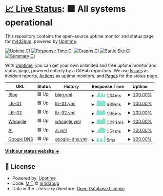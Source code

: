 # [📈 Live Status](https://upptime.madebug.net): <!--live status--> **🟩 All systems operational**

This repository contains the open-source uptime monitor and status page for [m4d3bug](https://blog.madebug.net), powered by [Upptime](https://github.com/upptime/upptime).

[![Uptime CI](https://github.com/m4d3bug/upptime/workflows/Uptime%20CI/badge.svg)](https://github.com/m4d3bug/upptime/actions?query=workflow%3A%22Uptime+CI%22)
[![Response Time CI](https://github.com/m4d3bug/upptime/workflows/Response%20Time%20CI/badge.svg)](https://github.com/m4d3bug/upptime/actions?query=workflow%3A%22Response+Time+CI%22)
[![Graphs CI](https://github.com/m4d3bug/upptime/workflows/Graphs%20CI/badge.svg)](https://github.com/m4d3bug/upptime/actions?query=workflow%3A%22Graphs+CI%22)
[![Static Site CI](https://github.com/m4d3bug/upptime/workflows/Static%20Site%20CI/badge.svg)](https://github.com/m4d3bug/upptime/actions?query=workflow%3A%22Static+Site+CI%22)
[![Summary CI](https://github.com/m4d3bug/upptime/workflows/Summary%20CI/badge.svg)](https://github.com/m4d3bug/upptime/actions?query=workflow%3A%22Summary+CI%22)

With [Upptime](https://upptime.js.org), you can get your own unlimited and free uptime monitor and status page, powered entirely by a GitHub repository. We use [Issues](https://github.com/m4d3bug/upptime/issues) as incident reports, [Actions](https://github.com/m4d3bug/upptime/actions) as uptime monitors, and [Pages](https://upptime.madebug.net) for the status page.

<!--start: status pages-->
<!-- This summary is generated by Upptime (https://github.com/upptime/upptime) -->
<!-- Do not edit this manually, your changes will be overwritten -->
<!-- prettier-ignore -->
| URL | Status | History | Response Time | Uptime |
| --- | ------ | ------- | ------------- | ------ |
| <img alt="" src="https://icons.duckduckgo.com/ip3/blog.madebug.net.ico" height="13"> [Blog](https://blog.madebug.net) | 🟩 Up | [blog.yml](https://github.com/m4d3bug/upptime/commits/HEAD/history/blog.yml) | <details><summary><img alt="Response time graph" src="./graphs/blog/response-time-week.png" height="20"> 134ms</summary><br><a href="https://upptime.madebug.net/history/blog"><img alt="Response time 134" src="https://img.shields.io/endpoint?url=https%3A%2F%2Fraw.githubusercontent.com%2Fm4d3bug%2Fupptime%2FHEAD%2Fapi%2Fblog%2Fresponse-time.json"></a><br><a href="https://upptime.madebug.net/history/blog"><img alt="24-hour response time 134" src="https://img.shields.io/endpoint?url=https%3A%2F%2Fraw.githubusercontent.com%2Fm4d3bug%2Fupptime%2FHEAD%2Fapi%2Fblog%2Fresponse-time-day.json"></a><br><a href="https://upptime.madebug.net/history/blog"><img alt="7-day response time 134" src="https://img.shields.io/endpoint?url=https%3A%2F%2Fraw.githubusercontent.com%2Fm4d3bug%2Fupptime%2FHEAD%2Fapi%2Fblog%2Fresponse-time-week.json"></a><br><a href="https://upptime.madebug.net/history/blog"><img alt="30-day response time 134" src="https://img.shields.io/endpoint?url=https%3A%2F%2Fraw.githubusercontent.com%2Fm4d3bug%2Fupptime%2FHEAD%2Fapi%2Fblog%2Fresponse-time-month.json"></a><br><a href="https://upptime.madebug.net/history/blog"><img alt="1-year response time 134" src="https://img.shields.io/endpoint?url=https%3A%2F%2Fraw.githubusercontent.com%2Fm4d3bug%2Fupptime%2FHEAD%2Fapi%2Fblog%2Fresponse-time-year.json"></a></details> | <details><summary><a href="https://upptime.madebug.net/history/blog">100.00%</a></summary><a href="https://upptime.madebug.net/history/blog"><img alt="All-time uptime 100.00%" src="https://img.shields.io/endpoint?url=https%3A%2F%2Fraw.githubusercontent.com%2Fm4d3bug%2Fupptime%2FHEAD%2Fapi%2Fblog%2Fuptime.json"></a><br><a href="https://upptime.madebug.net/history/blog"><img alt="24-hour uptime 100.00%" src="https://img.shields.io/endpoint?url=https%3A%2F%2Fraw.githubusercontent.com%2Fm4d3bug%2Fupptime%2FHEAD%2Fapi%2Fblog%2Fuptime-day.json"></a><br><a href="https://upptime.madebug.net/history/blog"><img alt="7-day uptime 100.00%" src="https://img.shields.io/endpoint?url=https%3A%2F%2Fraw.githubusercontent.com%2Fm4d3bug%2Fupptime%2FHEAD%2Fapi%2Fblog%2Fuptime-week.json"></a><br><a href="https://upptime.madebug.net/history/blog"><img alt="30-day uptime 100.00%" src="https://img.shields.io/endpoint?url=https%3A%2F%2Fraw.githubusercontent.com%2Fm4d3bug%2Fupptime%2FHEAD%2Fapi%2Fblog%2Fuptime-month.json"></a><br><a href="https://upptime.madebug.net/history/blog"><img alt="1-year uptime 100.00%" src="https://img.shields.io/endpoint?url=https%3A%2F%2Fraw.githubusercontent.com%2Fm4d3bug%2Fupptime%2FHEAD%2Fapi%2Fblog%2Fuptime-year.json"></a></details>
| <img alt="" src="https://icons.duckduckgo.com/ip3/lb-01.m4d3bug.com.ico" height="13"> [LB-01](https://lb-01.m4d3bug.com) | 🟩 Up | [lb-01.yml](https://github.com/m4d3bug/upptime/commits/HEAD/history/lb-01.yml) | <details><summary><img alt="Response time graph" src="./graphs/lb-01/response-time-week.png" height="20"> 689ms</summary><br><a href="https://upptime.madebug.net/history/lb-01"><img alt="Response time 689" src="https://img.shields.io/endpoint?url=https%3A%2F%2Fraw.githubusercontent.com%2Fm4d3bug%2Fupptime%2FHEAD%2Fapi%2Flb-01%2Fresponse-time.json"></a><br><a href="https://upptime.madebug.net/history/lb-01"><img alt="24-hour response time 689" src="https://img.shields.io/endpoint?url=https%3A%2F%2Fraw.githubusercontent.com%2Fm4d3bug%2Fupptime%2FHEAD%2Fapi%2Flb-01%2Fresponse-time-day.json"></a><br><a href="https://upptime.madebug.net/history/lb-01"><img alt="7-day response time 689" src="https://img.shields.io/endpoint?url=https%3A%2F%2Fraw.githubusercontent.com%2Fm4d3bug%2Fupptime%2FHEAD%2Fapi%2Flb-01%2Fresponse-time-week.json"></a><br><a href="https://upptime.madebug.net/history/lb-01"><img alt="30-day response time 689" src="https://img.shields.io/endpoint?url=https%3A%2F%2Fraw.githubusercontent.com%2Fm4d3bug%2Fupptime%2FHEAD%2Fapi%2Flb-01%2Fresponse-time-month.json"></a><br><a href="https://upptime.madebug.net/history/lb-01"><img alt="1-year response time 689" src="https://img.shields.io/endpoint?url=https%3A%2F%2Fraw.githubusercontent.com%2Fm4d3bug%2Fupptime%2FHEAD%2Fapi%2Flb-01%2Fresponse-time-year.json"></a></details> | <details><summary><a href="https://upptime.madebug.net/history/lb-01">100.00%</a></summary><a href="https://upptime.madebug.net/history/lb-01"><img alt="All-time uptime 100.00%" src="https://img.shields.io/endpoint?url=https%3A%2F%2Fraw.githubusercontent.com%2Fm4d3bug%2Fupptime%2FHEAD%2Fapi%2Flb-01%2Fuptime.json"></a><br><a href="https://upptime.madebug.net/history/lb-01"><img alt="24-hour uptime 100.00%" src="https://img.shields.io/endpoint?url=https%3A%2F%2Fraw.githubusercontent.com%2Fm4d3bug%2Fupptime%2FHEAD%2Fapi%2Flb-01%2Fuptime-day.json"></a><br><a href="https://upptime.madebug.net/history/lb-01"><img alt="7-day uptime 100.00%" src="https://img.shields.io/endpoint?url=https%3A%2F%2Fraw.githubusercontent.com%2Fm4d3bug%2Fupptime%2FHEAD%2Fapi%2Flb-01%2Fuptime-week.json"></a><br><a href="https://upptime.madebug.net/history/lb-01"><img alt="30-day uptime 100.00%" src="https://img.shields.io/endpoint?url=https%3A%2F%2Fraw.githubusercontent.com%2Fm4d3bug%2Fupptime%2FHEAD%2Fapi%2Flb-01%2Fuptime-month.json"></a><br><a href="https://upptime.madebug.net/history/lb-01"><img alt="1-year uptime 100.00%" src="https://img.shields.io/endpoint?url=https%3A%2F%2Fraw.githubusercontent.com%2Fm4d3bug%2Fupptime%2FHEAD%2Fapi%2Flb-01%2Fuptime-year.json"></a></details>
| <img alt="" src="https://icons.duckduckgo.com/ip3/lb-01.m4d3bug.com.ico" height="13"> [LB-02](https://lb-01.m4d3bug.com) | 🟩 Up | [lb-02.yml](https://github.com/m4d3bug/upptime/commits/HEAD/history/lb-02.yml) | <details><summary><img alt="Response time graph" src="./graphs/lb-02/response-time-week.png" height="20"> 195ms</summary><br><a href="https://upptime.madebug.net/history/lb-02"><img alt="Response time 195" src="https://img.shields.io/endpoint?url=https%3A%2F%2Fraw.githubusercontent.com%2Fm4d3bug%2Fupptime%2FHEAD%2Fapi%2Flb-02%2Fresponse-time.json"></a><br><a href="https://upptime.madebug.net/history/lb-02"><img alt="24-hour response time 195" src="https://img.shields.io/endpoint?url=https%3A%2F%2Fraw.githubusercontent.com%2Fm4d3bug%2Fupptime%2FHEAD%2Fapi%2Flb-02%2Fresponse-time-day.json"></a><br><a href="https://upptime.madebug.net/history/lb-02"><img alt="7-day response time 195" src="https://img.shields.io/endpoint?url=https%3A%2F%2Fraw.githubusercontent.com%2Fm4d3bug%2Fupptime%2FHEAD%2Fapi%2Flb-02%2Fresponse-time-week.json"></a><br><a href="https://upptime.madebug.net/history/lb-02"><img alt="30-day response time 195" src="https://img.shields.io/endpoint?url=https%3A%2F%2Fraw.githubusercontent.com%2Fm4d3bug%2Fupptime%2FHEAD%2Fapi%2Flb-02%2Fresponse-time-month.json"></a><br><a href="https://upptime.madebug.net/history/lb-02"><img alt="1-year response time 195" src="https://img.shields.io/endpoint?url=https%3A%2F%2Fraw.githubusercontent.com%2Fm4d3bug%2Fupptime%2FHEAD%2Fapi%2Flb-02%2Fresponse-time-year.json"></a></details> | <details><summary><a href="https://upptime.madebug.net/history/lb-02">100.00%</a></summary><a href="https://upptime.madebug.net/history/lb-02"><img alt="All-time uptime 100.00%" src="https://img.shields.io/endpoint?url=https%3A%2F%2Fraw.githubusercontent.com%2Fm4d3bug%2Fupptime%2FHEAD%2Fapi%2Flb-02%2Fuptime.json"></a><br><a href="https://upptime.madebug.net/history/lb-02"><img alt="24-hour uptime 100.00%" src="https://img.shields.io/endpoint?url=https%3A%2F%2Fraw.githubusercontent.com%2Fm4d3bug%2Fupptime%2FHEAD%2Fapi%2Flb-02%2Fuptime-day.json"></a><br><a href="https://upptime.madebug.net/history/lb-02"><img alt="7-day uptime 100.00%" src="https://img.shields.io/endpoint?url=https%3A%2F%2Fraw.githubusercontent.com%2Fm4d3bug%2Fupptime%2FHEAD%2Fapi%2Flb-02%2Fuptime-week.json"></a><br><a href="https://upptime.madebug.net/history/lb-02"><img alt="30-day uptime 100.00%" src="https://img.shields.io/endpoint?url=https%3A%2F%2Fraw.githubusercontent.com%2Fm4d3bug%2Fupptime%2FHEAD%2Fapi%2Flb-02%2Fuptime-month.json"></a><br><a href="https://upptime.madebug.net/history/lb-02"><img alt="1-year uptime 100.00%" src="https://img.shields.io/endpoint?url=https%3A%2F%2Fraw.githubusercontent.com%2Fm4d3bug%2Fupptime%2FHEAD%2Fapi%2Flb-02%2Fuptime-year.json"></a></details>
| <img alt="" src="https://icons.duckduckgo.com/ip3/whoogle.madebug.net.ico" height="13"> [Whoogle](https://whoogle.madebug.net) | 🟩 Up | [whoogle.yml](https://github.com/m4d3bug/upptime/commits/HEAD/history/whoogle.yml) | <details><summary><img alt="Response time graph" src="./graphs/whoogle/response-time-week.png" height="20"> 1221ms</summary><br><a href="https://upptime.madebug.net/history/whoogle"><img alt="Response time 1221" src="https://img.shields.io/endpoint?url=https%3A%2F%2Fraw.githubusercontent.com%2Fm4d3bug%2Fupptime%2FHEAD%2Fapi%2Fwhoogle%2Fresponse-time.json"></a><br><a href="https://upptime.madebug.net/history/whoogle"><img alt="24-hour response time 1221" src="https://img.shields.io/endpoint?url=https%3A%2F%2Fraw.githubusercontent.com%2Fm4d3bug%2Fupptime%2FHEAD%2Fapi%2Fwhoogle%2Fresponse-time-day.json"></a><br><a href="https://upptime.madebug.net/history/whoogle"><img alt="7-day response time 1221" src="https://img.shields.io/endpoint?url=https%3A%2F%2Fraw.githubusercontent.com%2Fm4d3bug%2Fupptime%2FHEAD%2Fapi%2Fwhoogle%2Fresponse-time-week.json"></a><br><a href="https://upptime.madebug.net/history/whoogle"><img alt="30-day response time 1221" src="https://img.shields.io/endpoint?url=https%3A%2F%2Fraw.githubusercontent.com%2Fm4d3bug%2Fupptime%2FHEAD%2Fapi%2Fwhoogle%2Fresponse-time-month.json"></a><br><a href="https://upptime.madebug.net/history/whoogle"><img alt="1-year response time 1221" src="https://img.shields.io/endpoint?url=https%3A%2F%2Fraw.githubusercontent.com%2Fm4d3bug%2Fupptime%2FHEAD%2Fapi%2Fwhoogle%2Fresponse-time-year.json"></a></details> | <details><summary><a href="https://upptime.madebug.net/history/whoogle">100.00%</a></summary><a href="https://upptime.madebug.net/history/whoogle"><img alt="All-time uptime 100.00%" src="https://img.shields.io/endpoint?url=https%3A%2F%2Fraw.githubusercontent.com%2Fm4d3bug%2Fupptime%2FHEAD%2Fapi%2Fwhoogle%2Fuptime.json"></a><br><a href="https://upptime.madebug.net/history/whoogle"><img alt="24-hour uptime 100.00%" src="https://img.shields.io/endpoint?url=https%3A%2F%2Fraw.githubusercontent.com%2Fm4d3bug%2Fupptime%2FHEAD%2Fapi%2Fwhoogle%2Fuptime-day.json"></a><br><a href="https://upptime.madebug.net/history/whoogle"><img alt="7-day uptime 100.00%" src="https://img.shields.io/endpoint?url=https%3A%2F%2Fraw.githubusercontent.com%2Fm4d3bug%2Fupptime%2FHEAD%2Fapi%2Fwhoogle%2Fuptime-week.json"></a><br><a href="https://upptime.madebug.net/history/whoogle"><img alt="30-day uptime 100.00%" src="https://img.shields.io/endpoint?url=https%3A%2F%2Fraw.githubusercontent.com%2Fm4d3bug%2Fupptime%2FHEAD%2Fapi%2Fwhoogle%2Fuptime-month.json"></a><br><a href="https://upptime.madebug.net/history/whoogle"><img alt="1-year uptime 100.00%" src="https://img.shields.io/endpoint?url=https%3A%2F%2Fraw.githubusercontent.com%2Fm4d3bug%2Fupptime%2FHEAD%2Fapi%2Fwhoogle%2Fuptime-year.json"></a></details>
| <img alt="" src="https://icons.duckduckgo.com/ip3/ai.madebug.net.ico" height="13"> [AI](https://ai.madebug.net) | 🟩 Up | [ai.yml](https://github.com/m4d3bug/upptime/commits/HEAD/history/ai.yml) | <details><summary><img alt="Response time graph" src="./graphs/ai/response-time-week.png" height="20"> 154ms</summary><br><a href="https://upptime.madebug.net/history/ai"><img alt="Response time 154" src="https://img.shields.io/endpoint?url=https%3A%2F%2Fraw.githubusercontent.com%2Fm4d3bug%2Fupptime%2FHEAD%2Fapi%2Fai%2Fresponse-time.json"></a><br><a href="https://upptime.madebug.net/history/ai"><img alt="24-hour response time 154" src="https://img.shields.io/endpoint?url=https%3A%2F%2Fraw.githubusercontent.com%2Fm4d3bug%2Fupptime%2FHEAD%2Fapi%2Fai%2Fresponse-time-day.json"></a><br><a href="https://upptime.madebug.net/history/ai"><img alt="7-day response time 154" src="https://img.shields.io/endpoint?url=https%3A%2F%2Fraw.githubusercontent.com%2Fm4d3bug%2Fupptime%2FHEAD%2Fapi%2Fai%2Fresponse-time-week.json"></a><br><a href="https://upptime.madebug.net/history/ai"><img alt="30-day response time 154" src="https://img.shields.io/endpoint?url=https%3A%2F%2Fraw.githubusercontent.com%2Fm4d3bug%2Fupptime%2FHEAD%2Fapi%2Fai%2Fresponse-time-month.json"></a><br><a href="https://upptime.madebug.net/history/ai"><img alt="1-year response time 154" src="https://img.shields.io/endpoint?url=https%3A%2F%2Fraw.githubusercontent.com%2Fm4d3bug%2Fupptime%2FHEAD%2Fapi%2Fai%2Fresponse-time-year.json"></a></details> | <details><summary><a href="https://upptime.madebug.net/history/ai">100.00%</a></summary><a href="https://upptime.madebug.net/history/ai"><img alt="All-time uptime 100.00%" src="https://img.shields.io/endpoint?url=https%3A%2F%2Fraw.githubusercontent.com%2Fm4d3bug%2Fupptime%2FHEAD%2Fapi%2Fai%2Fuptime.json"></a><br><a href="https://upptime.madebug.net/history/ai"><img alt="24-hour uptime 100.00%" src="https://img.shields.io/endpoint?url=https%3A%2F%2Fraw.githubusercontent.com%2Fm4d3bug%2Fupptime%2FHEAD%2Fapi%2Fai%2Fuptime-day.json"></a><br><a href="https://upptime.madebug.net/history/ai"><img alt="7-day uptime 100.00%" src="https://img.shields.io/endpoint?url=https%3A%2F%2Fraw.githubusercontent.com%2Fm4d3bug%2Fupptime%2FHEAD%2Fapi%2Fai%2Fuptime-week.json"></a><br><a href="https://upptime.madebug.net/history/ai"><img alt="30-day uptime 100.00%" src="https://img.shields.io/endpoint?url=https%3A%2F%2Fraw.githubusercontent.com%2Fm4d3bug%2Fupptime%2FHEAD%2Fapi%2Fai%2Fuptime-month.json"></a><br><a href="https://upptime.madebug.net/history/ai"><img alt="1-year uptime 100.00%" src="https://img.shields.io/endpoint?url=https%3A%2F%2Fraw.githubusercontent.com%2Fm4d3bug%2Fupptime%2FHEAD%2Fapi%2Fai%2Fuptime-year.json"></a></details>
| <img alt="" src="https://icons.duckduckgo.com/ip3/null.ico" height="13"> [Google DNS](8.8.4.4) | 🟩 Up | [google-dns.yml](https://github.com/m4d3bug/upptime/commits/HEAD/history/google-dns.yml) | <details><summary><img alt="Response time graph" src="./graphs/google-dns/response-time-week.png" height="20"> 5ms</summary><br><a href="https://upptime.madebug.net/history/google-dns"><img alt="Response time 5" src="https://img.shields.io/endpoint?url=https%3A%2F%2Fraw.githubusercontent.com%2Fm4d3bug%2Fupptime%2FHEAD%2Fapi%2Fgoogle-dns%2Fresponse-time.json"></a><br><a href="https://upptime.madebug.net/history/google-dns"><img alt="24-hour response time 5" src="https://img.shields.io/endpoint?url=https%3A%2F%2Fraw.githubusercontent.com%2Fm4d3bug%2Fupptime%2FHEAD%2Fapi%2Fgoogle-dns%2Fresponse-time-day.json"></a><br><a href="https://upptime.madebug.net/history/google-dns"><img alt="7-day response time 5" src="https://img.shields.io/endpoint?url=https%3A%2F%2Fraw.githubusercontent.com%2Fm4d3bug%2Fupptime%2FHEAD%2Fapi%2Fgoogle-dns%2Fresponse-time-week.json"></a><br><a href="https://upptime.madebug.net/history/google-dns"><img alt="30-day response time 5" src="https://img.shields.io/endpoint?url=https%3A%2F%2Fraw.githubusercontent.com%2Fm4d3bug%2Fupptime%2FHEAD%2Fapi%2Fgoogle-dns%2Fresponse-time-month.json"></a><br><a href="https://upptime.madebug.net/history/google-dns"><img alt="1-year response time 5" src="https://img.shields.io/endpoint?url=https%3A%2F%2Fraw.githubusercontent.com%2Fm4d3bug%2Fupptime%2FHEAD%2Fapi%2Fgoogle-dns%2Fresponse-time-year.json"></a></details> | <details><summary><a href="https://upptime.madebug.net/history/google-dns">100.00%</a></summary><a href="https://upptime.madebug.net/history/google-dns"><img alt="All-time uptime 100.00%" src="https://img.shields.io/endpoint?url=https%3A%2F%2Fraw.githubusercontent.com%2Fm4d3bug%2Fupptime%2FHEAD%2Fapi%2Fgoogle-dns%2Fuptime.json"></a><br><a href="https://upptime.madebug.net/history/google-dns"><img alt="24-hour uptime 100.00%" src="https://img.shields.io/endpoint?url=https%3A%2F%2Fraw.githubusercontent.com%2Fm4d3bug%2Fupptime%2FHEAD%2Fapi%2Fgoogle-dns%2Fuptime-day.json"></a><br><a href="https://upptime.madebug.net/history/google-dns"><img alt="7-day uptime 100.00%" src="https://img.shields.io/endpoint?url=https%3A%2F%2Fraw.githubusercontent.com%2Fm4d3bug%2Fupptime%2FHEAD%2Fapi%2Fgoogle-dns%2Fuptime-week.json"></a><br><a href="https://upptime.madebug.net/history/google-dns"><img alt="30-day uptime 100.00%" src="https://img.shields.io/endpoint?url=https%3A%2F%2Fraw.githubusercontent.com%2Fm4d3bug%2Fupptime%2FHEAD%2Fapi%2Fgoogle-dns%2Fuptime-month.json"></a><br><a href="https://upptime.madebug.net/history/google-dns"><img alt="1-year uptime 100.00%" src="https://img.shields.io/endpoint?url=https%3A%2F%2Fraw.githubusercontent.com%2Fm4d3bug%2Fupptime%2FHEAD%2Fapi%2Fgoogle-dns%2Fuptime-year.json"></a></details>

<!--end: status pages-->

[**Visit our status website →**](https://upptime.madebug.net)

## 📄 License

- Powered by: [Upptime](https://github.com/upptime/upptime)
- Code: [MIT](./LICENSE) © [m4d3bug](https://blog.madebug.net)
- Data in the `./history` directory: [Open Database License](https://opendatacommons.org/licenses/odbl/1-0/)
